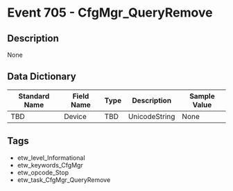 # Event 705 - CfgMgr_QueryRemove

## Description
None

## Data Dictionary
|Standard Name|Field Name|Type|Description|Sample Value|
|---|---|---|---|---|
|TBD|Device|TBD|UnicodeString|None|None|

## Tags
* etw_level_Informational
* etw_keywords_CfgMgr
* etw_opcode_Stop
* etw_task_CfgMgr_QueryRemove